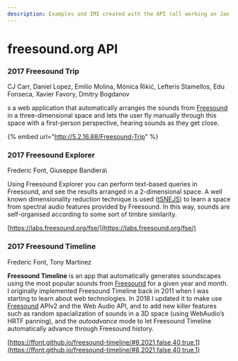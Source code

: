 ```yaml
---
description: Examples and IMI created with the API (all working on Jan 2022)
---
```


# freesound.org API

### &#x20;2017 Freesound Trip

CJ Carr, Daniel Lopez, Emilio Molina, Mónica Rikić, Lefteris Stamellos, Edu Fonseca, Xavier Favory, Dmitry Bogdanov

s a web application that automatically arranges the sounds from [Freesound](http://www.freesound.org) in a three-dimensional space and lets the user fly manually through this space with a first-person perspective, hearing sounds as they get close.

{% embed url="http://5.2.16.88/Freesound-Trip" %}

### 2017 Freesound Explorer

Frederic Font, Giuseppe Bandiera\


Using Freesound Explorer you can perform text-based queries in Freesound, and see the results arranged in a 2-dimensional space. A well known dimensionality reduction technique is used ([tSNEJS](https://github.com/karpathy/tsnejs)) to learn a space from spectral audio features provided by Freesound. In this way, sounds are self-organised according to some sort of timbre similarity.

[https://labs.freesound.org/fse/](https://labs.freesound.org/fse/)

### 2017 Freesound Timeline

Frederic Font, Tony Martinez

**Freesound Timeline** is an app that automatically generates soundscapes using the most popular sounds from [Freesound](https://freesound.org) for a given year and month. I originally implemented Freesound Timeline back in 2011 when I was starting to learn about web technologies. In 2018 I updated it to make use [Freesound](https://freesound.org) APIv2 and the Web Audio API, and to add new killer features such as random spacialization of sounds in a 3D space (using WebAudio’s HRTF panning), and the _autoadvance_ mode to let Freesound Timeline automatically advance through Freesound history.

[https://ffont.github.io/freesound-timeline/#8,2021,false,40,true,1](https://ffont.github.io/freesound-timeline/#8,2021,false,40,true,1)
